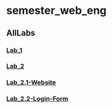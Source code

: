 # semester_web_eng

## AllLabs

### [Lab_1](https://safdarhussainmangnejo.github.io/semester_web_eng/Lab1%20HTML/Lab1.html)
### [Lab_2](https://safdarhussainmangnejo.github.io/semester_web_eng/Lab2%20HTML%20&%20CSS/Lab2-Safdar.html)
### [Lab_2.1-Website](https://safdarhussainmangnejo.github.io/semester_web_eng/Lab2%20HTML%20&%20CSS/Lab2-Task4.html)
### [Lab_2.2-Login-Form](file://F:/Semester%206/Safdar%20Semester%206/Github%20data/semester_web_eng/Lab2%20HTML%20&%20CSS/task05.html)


